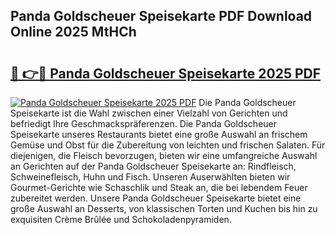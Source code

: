 ## Panda Goldscheuer Speisekarte PDF Download Online 2025 MtHCh

# <h2><a href="http://gccw6x.nevu.top/?p=Panda+Goldscheuer+Speisekarte">🔗 👉🔴 Panda Goldscheuer Speisekarte 2025 PDF</a></h2>

[![Panda Goldscheuer Speisekarte 2025 PDF](https://i.imgur.com/dBaPXMq.png)](http://gccw6x.nevu.top/?p=Panda+Goldscheuer+Speisekarte)
Die Panda Goldscheuer Speisekarte ist die Wahl zwischen einer Vielzahl von Gerichten und befriedigt Ihre Geschmackspräferenzen. Die Panda Goldscheuer Speisekarte unseres Restaurants bietet eine große Auswahl an frischem Gemüse und Obst für die Zubereitung von leichten und frischen Salaten. Für diejenigen, die Fleisch bevorzugen, bieten wir eine umfangreiche Auswahl an Gerichten auf der Panda Goldscheuer Speisekarte an: Rindfleisch, Schweinefleisch, Huhn und Fisch. Unseren Auserwählten bieten wir Gourmet-Gerichte wie Schaschlik und Steak an, die bei lebendem Feuer zubereitet werden. Unsere Panda Goldscheuer Speisekarte bietet eine große Auswahl an Desserts, von klassischen Torten und Kuchen bis hin zu exquisiten Crème Brûlée und Schokoladenpyramiden.
